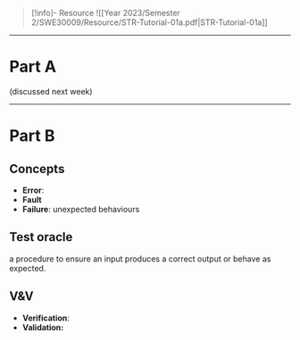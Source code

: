 > [!info]- Resource
> ![[Year 2023/Semester 2/SWE30009/Resource/STR-Tutorial-01a.pdf|STR-Tutorial-01a]]

---
# Part A

(discussed next week)

---
# Part B

## Concepts
- **Error**: 
- **Fault**
- **Failure**: unexpected behaviours

## Test oracle
a procedure to ensure an input produces a correct output or behave as expected.

## V&V
- **Verification**: 
- **Validation:** 